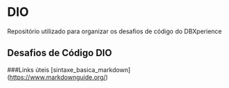 # DIO
Repositório utilizado para organizar os desafios de código do DBXperience

## Desafios de Código DIO

###Links úteis
[sintaxe_basica_markdown] (https://www.markdownguide.org/)
